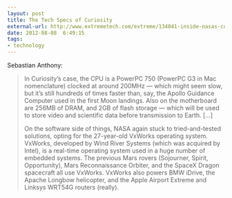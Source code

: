 ```yaml
---
layout: post
title: The Tech Specs of Curiosity
external-url: http://www.extremetech.com/extreme/134041-inside-nasas-curiosity-its-an-apple-airport-extreme-with-wheels
date: 2012-08-08  6:49:15
tags:
- technology
---
```

Sebastian Anthony:

> In Curiosity’s case, the CPU is a PowerPC 750 (PowerPC G3 in Mac nomenclature) clocked at around 200MHz — which might seem slow, but it’s still hundreds of times faster than, say, the Apollo Guidance Computer used in the first Moon landings. Also on the motherboard are 256MB of DRAM, and 2GB of flash storage — which will be used to store video and scientific data before transmission to Earth. […]
> 
> On the software side of things, NASA again stuck to tried-and-tested solutions, opting for the 27-year-old VxWorks operating system. VxWorks, developed by Wind River Systems (which was acquired by Intel), is a real-time operating system used in a huge number of embedded systems. The previous Mars rovers (Sojourner, Spirit, Opportunity), Mars Reconnaissance Orbiter, and the SpaceX Dragon spacecraft all use VxWorks. VxWorks also powers BMW iDrive, the Apache Longbow helicopter, and the Apple Airport Extreme and Linksys WRT54G routers (really).